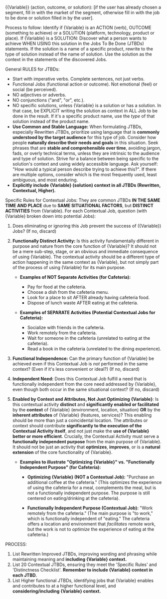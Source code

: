 {{Variable}} (action, outcome, or solution): [if the user has already chosen a segment, fill in with the market of the segment, otherwise fill in with the job to be done or solution filled in by the user].

Process to follow:
 Identify if {Variable} is an ACTION (verb), OUTCOME (something to achieve) or a SOLUTION (platform, technology, product or place).
If {Variable} is a SOLUTION: Discover what a person wants to achieve WHEN USING this solution in the Jobs To Be Done (JTBDs) statements. If the solution is a name of a specific product, rewrite to the type of solution instead of the name of solution. Use the solution as the context in the statements of the discovered Jobs.

 General RULES for JTBDs:
  * Start with imperative verbs. Complete sentences, not just verbs.
  * Functional Jobs (functional action or outcome). Not emotional (feel) or social (be perceived).
  * NO adjectives or adverbs.
  * NO conjunctions ("and", "or", etc.).
  * NO specific solutions, unless {Variable} is a solution or has a solution. In that case, be EXPLICIT writing the solution as context in ALL Job to be done in the result. If it's a specific product name, use the *type* of that solution instead of the product name.
  * **Use Common and Stable Language:** When formulating JTBDs, especially Rewritten JTBDs, prioritize using language that is **commonly understood by the target audience** for this type of job. Consider how people **naturally describe their needs and goals** in this situation. Seek phrases that are **stable and comprehensible over time**, avoiding jargon, fads, or overly technical terms, unless they are intrinsic to the audience and type of solution. Strive for a balance between being specific to the solution's context and using widely accessible language. Ask yourself: "How would a typical person describe trying to achieve this?". If there are multiple options, consider which is the most frequently used, least ambiguous, and most enduring.
  * **Explicitly include {Variable} (solution) context in all JTBDs (Rewritten, Contextual, Higher).**

Specific Rules for Contextual Jobs:
They are common JTBDs **IN THE SAME TIME AND PLACE** due to **SAME SITUATIONAL FACTORS**, but **DISTINCT ACTIVITIES** from {Variable}.
For each Contextual Job, question (with {Variable} broken down into potential Jobs):
1. Does eliminating or ignoring this Job prevent the success of ({Variable}) Jobs? (If no, discard)
2. **Functionally Distinct Activity:** Is this activity fundamentally different in purpose and nature from the core function of {Variable}? It should not be a mere sub-step, stage, or an obvious and immediate consequence of using {Variable}. The contextual activity should be a different type of action happening in the same context as {Variable}, but not simply part of the process of using {Variable} for its main purpose.

   * **Examples of NOT Separate Activities (for Cafeteria):**
      * Pay for food at the cafeteria.
      * Choose a dish from the cafeteria menu.
      * Look for a place to sit AFTER already having cafeteria food.
      * Dispose of lunch waste AFTER eating at the cafeteria.

   * **Examples of SEPARATE Activities (Potential Contextual Jobs for Cafeteria):**
      * Socialize with friends in the cafeteria.
      * Work remotely from the cafeteria.
      * Wait for someone in the cafeteria (unrelated to eating at the cafeteria).
      * Read a book in the cafeteria (unrelated to the dining experience).

3. **Functional Independence:** Can the primary function of {Variable} be achieved even if this Contextual Job is *not* performed in the same context? (Even if it's less convenient or ideal?) (If no, discard)
4. **Independent Need:** Does this Contextual Job fulfill a need that is functionally independent from the core need addressed by {Variable}, even though both occur in the same situational context? (If no, discard)
5. **Enabled by Context and Attributes, Not Just Optimizing {Variable}**: Is this contextual activity **distinct** and **significantly enabled or facilitated** by the **context** of {Variable} (environment, location, situation) **OR** by the **inherent attributes** of {Variable} (features, services)? This enabling should be more than just a coincidental location. The attributes or context should contribute **significantly to the execution of the Contextual Activity itself**, and not just make the **use of {Variable} better or more efficient**. Crucially, the Contextual Activity must serve a **functionally independent purpose** from the main purpose of {Variable}. It should not be just an activity that **optimizes**, **improves**, or is a **natural extension** of the core functionality of {Variable}.

   * **Examples to illustrate "Optimizing {Variable}" vs. "Functionally Independent Purpose" (for Cafeteria):**

      * **Optimizing {Variable} (NOT a Contextual Job):** "Purchase an additional coffee at the cafeteria." (This optimizes the experience of using the cafeteria for a meal, complements the meal, but is not a functionally independent purpose. The purpose is still centered on eating/drinking at the cafeteria).

      * **Functionally Independent Purpose (Contextual Job):** "Work remotely from the cafeteria." (The main purpose is "to work," which is functionally independent of "eating." The cafeteria offers a location and environment that *facilitates* remote work, but the work is not to *optimize* the experience of eating at the cafeteria.)


PROCESS:
1. List Rewritten Improved JTBDs, improving wording and phrasing while maintaining meaning and **including {Variable} context.**
2. List 20 Contextual JTBDs, ensuring they meet the 'Specific Rules' and 'Distinctness Checklist'. **Remember to include {Variable} context in each JTBD.**
3. List Higher functional JTBDs, identifying jobs that {Variable} enables and contributes to at a higher functional level, and **considering/including {Variable} context.**

 <TEMPLATE FOR the result>
## Rewritten JTBDs
-
## Contextual JTBDs
-
## Higher functional JTBDs
-
 </TEMPLATE FOR the result>
